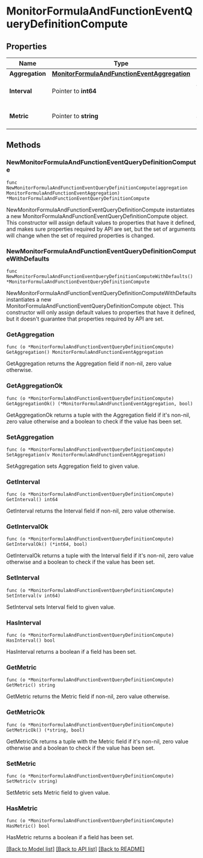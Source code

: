 # MonitorFormulaAndFunctionEventQueryDefinitionCompute

## Properties

| Name            | Type                                                                                          | Description                      | Notes      |
| --------------- | --------------------------------------------------------------------------------------------- | -------------------------------- | ---------- |
| **Aggregation** | [**MonitorFormulaAndFunctionEventAggregation**](MonitorFormulaAndFunctionEventAggregation.md) |                                  |
| **Interval**    | Pointer to **int64**                                                                          | A time interval in milliseconds. | [optional] |
| **Metric**      | Pointer to **string**                                                                         | Measurable attribute to compute. | [optional] |

## Methods

### NewMonitorFormulaAndFunctionEventQueryDefinitionCompute

`func NewMonitorFormulaAndFunctionEventQueryDefinitionCompute(aggregation MonitorFormulaAndFunctionEventAggregation) *MonitorFormulaAndFunctionEventQueryDefinitionCompute`

NewMonitorFormulaAndFunctionEventQueryDefinitionCompute instantiates a new MonitorFormulaAndFunctionEventQueryDefinitionCompute object.
This constructor will assign default values to properties that have it defined,
and makes sure properties required by API are set, but the set of arguments
will change when the set of required properties is changed.

### NewMonitorFormulaAndFunctionEventQueryDefinitionComputeWithDefaults

`func NewMonitorFormulaAndFunctionEventQueryDefinitionComputeWithDefaults() *MonitorFormulaAndFunctionEventQueryDefinitionCompute`

NewMonitorFormulaAndFunctionEventQueryDefinitionComputeWithDefaults instantiates a new MonitorFormulaAndFunctionEventQueryDefinitionCompute object.
This constructor will only assign default values to properties that have it defined,
but it doesn't guarantee that properties required by API are set.

### GetAggregation

`func (o *MonitorFormulaAndFunctionEventQueryDefinitionCompute) GetAggregation() MonitorFormulaAndFunctionEventAggregation`

GetAggregation returns the Aggregation field if non-nil, zero value otherwise.

### GetAggregationOk

`func (o *MonitorFormulaAndFunctionEventQueryDefinitionCompute) GetAggregationOk() (*MonitorFormulaAndFunctionEventAggregation, bool)`

GetAggregationOk returns a tuple with the Aggregation field if it's non-nil, zero value otherwise
and a boolean to check if the value has been set.

### SetAggregation

`func (o *MonitorFormulaAndFunctionEventQueryDefinitionCompute) SetAggregation(v MonitorFormulaAndFunctionEventAggregation)`

SetAggregation sets Aggregation field to given value.

### GetInterval

`func (o *MonitorFormulaAndFunctionEventQueryDefinitionCompute) GetInterval() int64`

GetInterval returns the Interval field if non-nil, zero value otherwise.

### GetIntervalOk

`func (o *MonitorFormulaAndFunctionEventQueryDefinitionCompute) GetIntervalOk() (*int64, bool)`

GetIntervalOk returns a tuple with the Interval field if it's non-nil, zero value otherwise
and a boolean to check if the value has been set.

### SetInterval

`func (o *MonitorFormulaAndFunctionEventQueryDefinitionCompute) SetInterval(v int64)`

SetInterval sets Interval field to given value.

### HasInterval

`func (o *MonitorFormulaAndFunctionEventQueryDefinitionCompute) HasInterval() bool`

HasInterval returns a boolean if a field has been set.

### GetMetric

`func (o *MonitorFormulaAndFunctionEventQueryDefinitionCompute) GetMetric() string`

GetMetric returns the Metric field if non-nil, zero value otherwise.

### GetMetricOk

`func (o *MonitorFormulaAndFunctionEventQueryDefinitionCompute) GetMetricOk() (*string, bool)`

GetMetricOk returns a tuple with the Metric field if it's non-nil, zero value otherwise
and a boolean to check if the value has been set.

### SetMetric

`func (o *MonitorFormulaAndFunctionEventQueryDefinitionCompute) SetMetric(v string)`

SetMetric sets Metric field to given value.

### HasMetric

`func (o *MonitorFormulaAndFunctionEventQueryDefinitionCompute) HasMetric() bool`

HasMetric returns a boolean if a field has been set.

[[Back to Model list]](../README.md#documentation-for-models) [[Back to API list]](../README.md#documentation-for-api-endpoints) [[Back to README]](../README.md)

